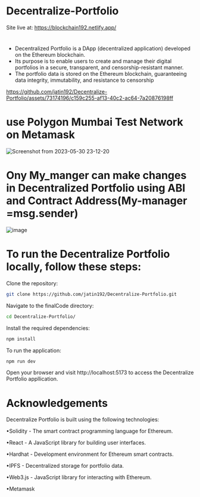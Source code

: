 # Decentralize-Portfolio
Site live at: https://blockchain192.netlify.app/ 
#
- Decentralized Portfolio is a DApp (decentralized application) developed on the Ethereum blockchain. 
- Its purpose is to enable users to create and manage their digital portfolios in a secure, transparent, and censorship-resistant manner. 
- The portfolio data is stored on the Ethereum blockchain, guaranteeing data integrity, immutability, and resistance to censorship





https://github.com/jatin192/Decentralize-Portfolio/assets/73174196/c159c255-af13-40c2-ac64-7a20876198ff

#
# use Polygon Mumbai Test Network on Metamask
![Screenshot from 2023-05-30 23-12-20](https://github.com/jatin192/Decentralize-Portfolio/assets/73174196/8cd8cd82-01e7-4af4-8a74-cd563d709574)

# 

# Ony My_manger can make changes in Decentralized Portfolio using ABI and Contract Address(My-manager =msg.sender)
![image](https://github.com/jatin192/Decentralize-Portfolio/assets/73174196/0c26c777-abb4-47ad-bc48-6d4b96b30846)

#

# To run the Decentralize Portfolio locally, follow these steps:

Clone the repository:

```bash 
git clone https://github.com/jatin192/Decentralize-Portfolio.git
```

Navigate to the finalCode directory:

```bash
cd Decentralize-Portfolio/

```

Install the required dependencies:

```bash
npm install
```

To run the application:

```bash
npm run dev

```
Open your browser and visit http://localhost:5173 to access the Decentralize Portfolio appllication.

# 

# Acknowledgements
Decentralize Portfolio is built using the following technologies:

•Solidity - The smart contract programming language for Ethereum.

•React - A JavaScript library for building user interfaces.

•Hardhat - Development environment for Ethereum smart contracts.

•IPFS - Decentralized storage for portfolio data.

•Web3.js - JavaScript library for interacting with Ethereum.

•Metamask
